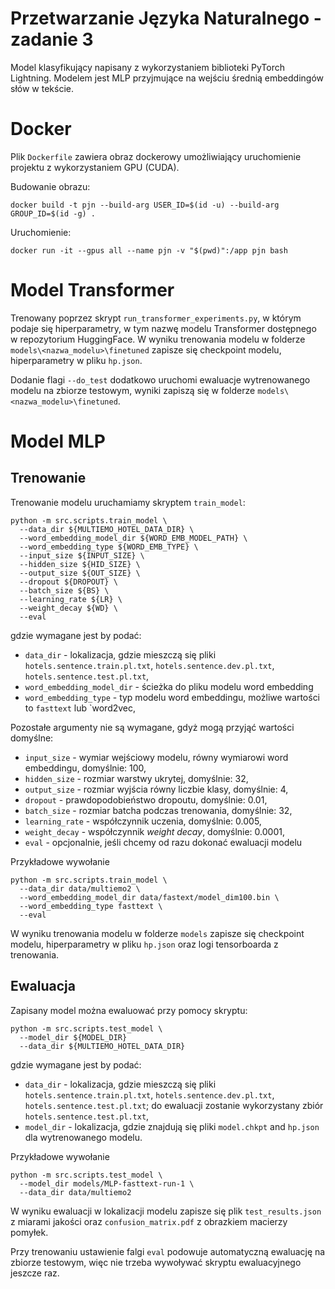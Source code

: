 # Przetwarzanie Języka Naturalnego - zadanie 3

Model klasyfikujący napisany z wykorzystaniem biblioteki PyTorch Lightning. 
Modelem jest MLP przyjmujące na wejściu średnią embeddingów słów w tekście.

# Docker

Plik `Dockerfile` zawiera obraz dockerowy umożliwiający uruchomienie projektu z wykorzystaniem GPU (CUDA). 

Budowanie obrazu:
```
docker build -t pjn --build-arg USER_ID=$(id -u) --build-arg GROUP_ID=$(id -g) .
```

Uruchomienie:
```
docker run -it --gpus all --name pjn -v "$(pwd)":/app pjn bash
```

# Model Transformer

Trenowany poprzez skrypt `run_transformer_experiments.py`, w którym podaje się hiperparametry, w tym nazwę modelu
Transformer dostępnego w repozytorium HuggingFace. W wyniku trenowania modelu w folderze `models\<nazwa_modelu>\finetuned`
zapisze się checkpoint modelu, hiperparametry w pliku `hp.json`.

Dodanie flagi `--do_test` dodatkowo uruchomi ewaluacje wytrenowanego modelu na zbiorze testowym, wyniki zapiszą się w folderze 
`models\<nazwa_modelu>\finetuned`.

# Model MLP

## Trenowanie 

Trenowanie modelu uruchamiamy skryptem `train_model`:
```
python -m src.scripts.train_model \
  --data_dir ${MULTIEMO_HOTEL_DATA_DIR} \
  --word_embedding_model_dir ${WORD_EMB_MODEL_PATH} \
  --word_embedding_type ${WORD_EMB_TYPE} \
  --input_size ${INPUT_SIZE} \
  --hidden_size ${HID_SIZE} \
  --output_size ${OUT_SIZE} \
  --dropout ${DROPOUT} \
  --batch_size ${BS} \
  --learning_rate ${LR} \
  --weight_decay ${WD} \
  --eval
```
gdzie wymagane jest by podać:
 - `data_dir` - lokalizacja, gdzie mieszczą się pliki `hotels.sentence.train.pl.txt`, 
   `hotels.sentence.dev.pl.txt`, `hotels.sentence.test.pl.txt`,
 - `word_embedding_model_dir` - ścieżka do pliku modelu word embedding
 - `word_embedding_type` - typ modelu word embeddingu, możliwe wartości to `fasttext` lub `word2vec,
 
Pozostałe argumenty nie są wymagane, gdyż mogą przyjąć wartości domyślne:
 - `input_size` - wymiar wejściowy modelu, równy wymiarowi word embeddingu, domyślnie: 100,
 - `hidden_size` - rozmiar warstwy ukrytej, domyślnie: 32,
 - `output_size` - rozmiar wyjścia równy liczbie klasy, domyślnie: 4,
 - `dropout` - prawdopodobieństwo dropoutu, domyślnie: 0.01,
 - `batch_size` - rozmiar batcha podczas trenowania, domyślnie: 32,
 - `learning_rate` - współczynnik uczenia, domyślnie: 0.005,
 - `weight_decay` - współczynnik _weight decay_, domyślnie: 0.0001,
 - `eval` - opcjonalnie, jeśli chcemy od razu dokonać ewaluacji modelu

Przykładowe wywołanie
```
python -m src.scripts.train_model \
  --data_dir data/multiemo2 \
  --word_embedding_model_dir data/fastext/model_dim100.bin \
  --word_embedding_type fasttext \
  --eval
```

W wyniku trenowania modelu w folderze `models` zapisze się checkpoint modelu, hiperparametry w pliku
`hp.json` oraz logi tensorboarda z trenowania.

## Ewaluacja

Zapisany model można ewaluować przy pomocy skryptu:
```
python -m src.scripts.test_model \
  --model_dir ${MODEL_DIR}
  --data_dir ${MULTIEMO_HOTEL_DATA_DIR}
```
gdzie wymagane jest by podać:
 - `data_dir` - lokalizacja, gdzie mieszczą się pliki `hotels.sentence.train.pl.txt`, 
   `hotels.sentence.dev.pl.txt`, `hotels.sentence.test.pl.txt`; do ewaluacji zostanie wykorzystany zbiór
    `hotels.sentence.test.pl.txt`,
 - `model_dir` - lokalizacja, gdzie znajdują się pliki `model.chkpt` and `hp.json` dla wytrenowanego modelu.

Przykładowe wywołanie
```
python -m src.scripts.test_model \
  --model_dir models/MLP-fasttext-run-1 \
  --data_dir data/multiemo2
```
W wyniku ewaluacji w lokalizacji modelu zapisze się plik `test_results.json` z miarami jakości
oraz `confusion_matrix.pdf` z obrazkiem macierzy pomyłek.

Przy trenowaniu ustawienie falgi `eval` podowuje automatyczną ewaluację na zbiorze testowym, 
więc nie trzeba wywoływać skryptu ewaluacyjnego jeszcze raz.


